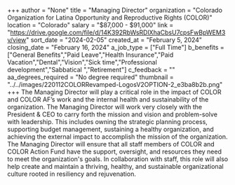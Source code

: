 +++
author = "None"
title = "Managing Director"
organization = "Colorado Organization for Latina Opportunity and Reproductive Rights (COLOR)"
location = "Colorado"
salary = "$87,000 - $91,000"
link = "https://drive.google.com/file/d/14K392RbWsRDlXhaCbsU7cpsFwBpWEM3v/view"
sort_date = "2024-02-05"
created_at = "February 5, 2024"
closing_date = "February 16, 2024"
a_job_type = ["Full Time"]
b_benefits = ["General Benefits","Paid Leave","Health Insurance","Paid Vacation","Dental","Vision","Sick time","Professional development","Sabbatical ","Retirement"]
c_feedback = ""
aa_degrees_required = "No degree required"
thumbnail = "../../images/220112COLORRevamped-LogosV2OPTION-2_e3ba8b2b.png"
+++
The Managing Director will play a critical role in the impact of COLOR and COLOR AF’s work and the internal health and sustainability of the organization. The Managing Director will work very closely with the President & CEO to carry forth the mission and vision and problem-solve with leadership. This includes owning the strategic planning process, supporting budget management, sustaining a healthy organization, and achieving the external impact to accomplish the mission of the organization.
The Managing Director will ensure that all staff members of COLOR and COLOR Action Fund have the support, oversight, and resources they need to meet the organization's goals. In collaboration with staff, this role will also help create and maintain a thriving, healthy, and sustainable organizational culture rooted in resiliency and rejuvenation.